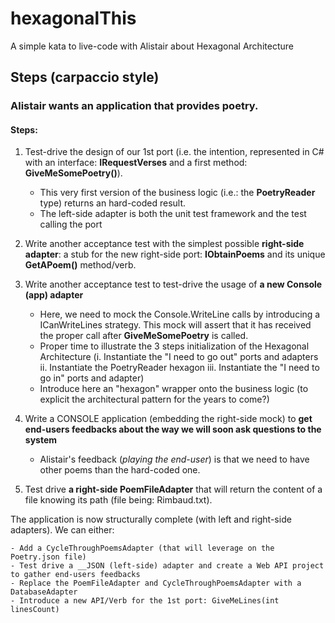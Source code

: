 # hexagonalThis
A simple kata to live-code with Alistair about Hexagonal Architecture

## Steps (carpaccio style)

### Alistair wants an application that provides poetry.

#### Steps:
1. Test-drive the design of our 1st port (i.e. the intention, represented in C# with an interface: __IRequestVerses__ and a first method: __GiveMeSomePoetry()__). 
    - This very first version of the business logic (i.e.: the __PoetryReader__ type) returns an hard-coded result.
    - The left-side adapter is both the unit test framework and the test calling the port

2. Write another acceptance test with the simplest possible __right-side adapter__: a stub for the new right-side port: __IObtainPoems__ and its unique __GetAPoem()__ method/verb.

3. Write another acceptance test to test-drive the usage of __a new Console (app) adapter__
    - Here, we need to mock the Console.WriteLine calls by introducing a ICanWriteLines strategy. This mock will assert that it has received the proper call after __GiveMeSomePoetry__ is called.
    - Proper time to illustrate the 3 steps initialization of the Hexagonal Architecture (i. Instantiate the "I need to go out" ports and adapters     ii. Instantiate the PoetryReader hexagon     iii. Instantiate the "I need to go in" ports and adapter)
    - Introduce here an "hexagon" wrapper onto the business logic (to explicit the architectural pattern for the years to come?)


4. Write a CONSOLE application (embedding the right-side mock) to __get end-users feedbacks about the way we will soon ask questions to the system__
    - Alistair's feedback (*playing the end-user*) is that we need to have other poems than the hard-coded one.

5. Test drive __a right-side PoemFileAdapter__ that will return the content of a file knowing its path (file being: Rimbaud.txt).




The application is now structurally complete (with left and right-side adapters). We can either:

    - Add a CycleThroughPoemsAdapter (that will leverage on the Poetry.json file)
    - Test drive a __JSON (left-side) adapter and create a Web API project to gather end-users feedbacks
    - Replace the PoemFileAdapter and CycleThroughPoemsAdapter with a DatabaseAdapter
    - Introduce a new API/Verb for the 1st port: GiveMeLines(int linesCount)

